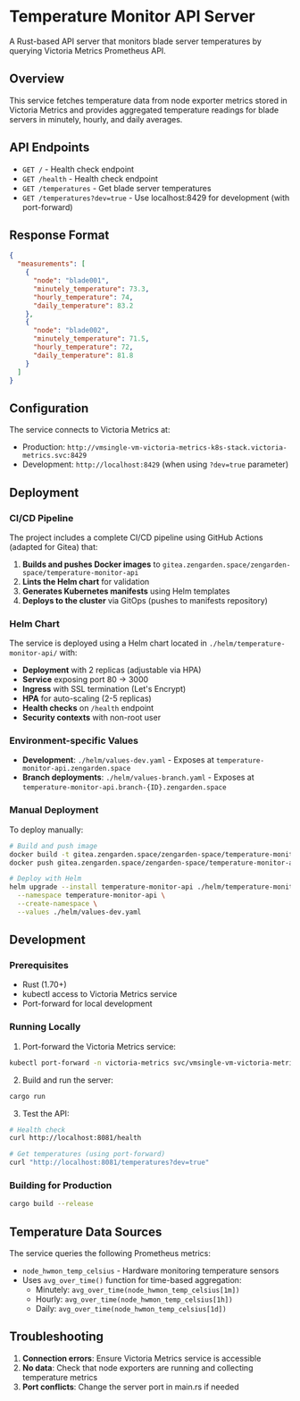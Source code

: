 # Temperature Monitor API Server

A Rust-based API server that monitors blade server temperatures by querying Victoria Metrics Prometheus API.

## Overview

This service fetches temperature data from node exporter metrics stored in Victoria Metrics and provides aggregated temperature readings for blade servers in minutely, hourly, and daily averages.

## API Endpoints

- `GET /` - Health check endpoint
- `GET /health` - Health check endpoint  
- `GET /temperatures` - Get blade server temperatures
- `GET /temperatures?dev=true` - Use localhost:8429 for development (with port-forward)

## Response Format

```json
{
  "measurements": [
    {
      "node": "blade001",
      "minutely_temperature": 73.3,
      "hourly_temperature": 74,
      "daily_temperature": 83.2
    },
    {
      "node": "blade002", 
      "minutely_temperature": 71.5,
      "hourly_temperature": 72,
      "daily_temperature": 81.8
    }
  ]
}
```

## Configuration

The service connects to Victoria Metrics at:
- Production: `http://vmsingle-vm-victoria-metrics-k8s-stack.victoria-metrics.svc:8429`
- Development: `http://localhost:8429` (when using `?dev=true` parameter)

## Deployment

### CI/CD Pipeline

The project includes a complete CI/CD pipeline using GitHub Actions (adapted for Gitea) that:

1. **Builds and pushes Docker images** to `gitea.zengarden.space/zengarden-space/temperature-monitor-api`
2. **Lints the Helm chart** for validation
3. **Generates Kubernetes manifests** using Helm templates
4. **Deploys to the cluster** via GitOps (pushes to manifests repository)

### Helm Chart

The service is deployed using a Helm chart located in `./helm/temperature-monitor-api/` with:

- **Deployment** with 2 replicas (adjustable via HPA)
- **Service** exposing port 80 → 3000
- **Ingress** with SSL termination (Let's Encrypt)
- **HPA** for auto-scaling (2-5 replicas)
- **Health checks** on `/health` endpoint
- **Security contexts** with non-root user

### Environment-specific Values

- **Development**: `./helm/values-dev.yaml` - Exposes at `temperature-monitor-api.zengarden.space`
- **Branch deployments**: `./helm/values-branch.yaml` - Exposes at `temperature-monitor-api.branch-{ID}.zengarden.space`

### Manual Deployment

To deploy manually:

```bash
# Build and push image
docker build -t gitea.zengarden.space/zengarden-space/temperature-monitor-api:latest .
docker push gitea.zengarden.space/zengarden-space/temperature-monitor-api:latest

# Deploy with Helm
helm upgrade --install temperature-monitor-api ./helm/temperature-monitor-api \
  --namespace temperature-monitor-api \
  --create-namespace \
  --values ./helm/values-dev.yaml
```

## Development

### Prerequisites

- Rust (1.70+)
- kubectl access to Victoria Metrics service
- Port-forward for local development

### Running Locally

1. Port-forward the Victoria Metrics service:
```bash
kubectl port-forward -n victoria-metrics svc/vmsingle-vm-victoria-metrics-k8s-stack 8429:8429
```

2. Build and run the server:
```bash
cargo run
```

3. Test the API:
```bash
# Health check
curl http://localhost:8081/health

# Get temperatures (using port-forward)
curl "http://localhost:8081/temperatures?dev=true"
```

### Building for Production

```bash
cargo build --release
```

## Temperature Data Sources

The service queries the following Prometheus metrics:
- `node_hwmon_temp_celsius` - Hardware monitoring temperature sensors
- Uses `avg_over_time()` function for time-based aggregation:
  - Minutely: `avg_over_time(node_hwmon_temp_celsius[1m])`
  - Hourly: `avg_over_time(node_hwmon_temp_celsius[1h])`  
  - Daily: `avg_over_time(node_hwmon_temp_celsius[1d])`

## Troubleshooting

1. **Connection errors**: Ensure Victoria Metrics service is accessible
2. **No data**: Check that node exporters are running and collecting temperature metrics
3. **Port conflicts**: Change the server port in main.rs if needed

